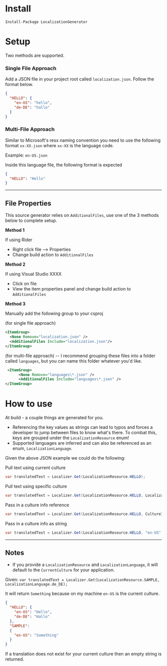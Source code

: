 ﻿# Install

```
Install-Package LocalizationGenerator
```

# Setup

Two methods are supported. 

### Single File Approach

Add a JSON file in your project root called `localization.json`. Follow the format below.
```json
{
  "HELLO": {
    "en-US": "hello",
    "de-DE": "hallo"
  }
}
```

### Multi-File Approach
Similar to Microsoft's resx naming convention you need to use the following format `xx-XX.json` where `xx-XX` is the language code.

Example: `en-US.json`

Inside this language file, the following format is expected

```json
{
  "HELLO": "Hello"
}
```

----

## File Properties

This source generator relies on `AdditionalFiles`, use one of the 3 methods below to complete setup.

**Method 1**

If using Rider

- Right click file --> Properties
- Change build action to `AdditionalFiles`

**Method 2**

If using Visual Studio XXXX

- Click on file
- View the item properties panel and change build action to `AdditionalFiles`

**Method 3**

Manually add the following group to your csproj

(for single file approach)
```xml
<ItemGroup>
  <None Remove="localization.json" />
  <AdditionalFiles Include="localization.json"/>
</ItemGroup>
```

(for multi-file approach) -- I recommend grouping these files into a folder called `languages`, but you can name this folder whatever you'd like.
```xml
 <ItemGroup>
      <None Remove="languages\*.json" />
      <AdditionalFiles Include="languages\*.json" />
</ItemGroup>
```

# How to use
At build - a couple things are generated for you.

- Referencing the key values as strings can lead to typos and forces a developer to jump between files to know what's there. To combat this, keys are grouped under
the `LocalizationResource` enum! 
- Supported languages are inferred and can also be referenced as an enum, `LocalizationLanguage`.

Given the above JSON example we could do the following:


Pull text using current culture
```csharp
var translatedText = Localizer.Get(LocalizationResource.HELLO);
```

Pull text using specific culture
```csharp
var translatedText = Localizer.Get(LocalizationResource.HELLO, LocalizationLanguage.de_DE);
```

Pass in a culture info reference
```csharp
var translatedText = Localizer.Get(LocalizationResource.HELLO, CultureInfo.CurrentCulture);
```

Pass in a culture info as string
```csharp
var translatedText = Localizer.Get(LocalizationResource.HELLO, "en-US");
```

----

## Notes

- If you provide a `LocalizationResource` and `LocalizationLanguage`, it will default to the `CurrentCulture` for your application.

Given: `var translatedText = Localizer.Get(LocalizationResource.SAMPLE, LocalizationLanguage.de_DE);`

It will return `Something` because on my machine `en-US` is the current culture.
```json
{
  "HELLO": {
    "en-US": "Hello",
    "de-DE": "Hallo"
  },
  "SAMPLE":
  {
    "en-US": "Something"
  }
}
```

If a translation does not exist for your current culture then an empty string is returned.
